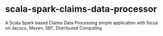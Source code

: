 # scala-spark-claims-data-processor
A Scala Spark based Claims Data Processing simple application with focus on Jacoco, Maven, SBT, Distributed Computing
